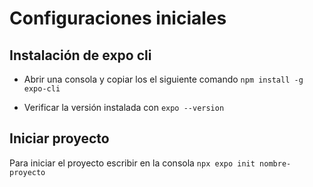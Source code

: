 # Configuraciones iniciales

## Instalación de expo cli

- Abrir una consola y copiar los el siguiente comando `npm install -g expo-cli`

- Verificar la versión instalada con `expo --version`

## Iniciar proyecto

Para iniciar el proyecto escribir en la consola `npx expo init nombre-proyecto`
